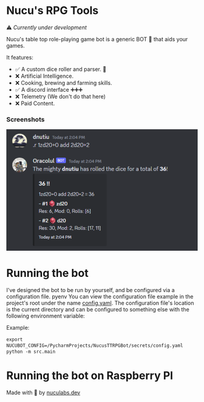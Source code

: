 # Nucu's RPG Tools

⚠️ _Currently under development_

Nucu's table top role-playing game bot is a generic BOT 🤖 that aids your games.

It features:
- ✅ A custom dice roller and parser. 🎲 
- ❌ Artificial Intelligence.
- ❌ Cooking, brewing and farming skills.
- ✅ A discord interface ➕➕➕
- ❌ Telemetry (We don't do that here)
- ❌ Paid Content.

### Screenshots

![./docs/bot_dice_roll.png](./docs/bot_dice_roll.png)

# Running the bot

I've designed the bot to be run by yourself, and be configured via a configuration file.
pyenv
You can view the configuration file example in the project's root under the name [config.yaml](config.yaml). 
The configuration file's location is the current directory and can be configured to something else with the 
following environment variable:

Example:

```shell
export NUCUBOT_CONFIG=/PycharmProjects/NucusTTRPGBot/secrets/config.yaml
python -m src.main
```

# Running the bot on Raspberry PI

Made with 💞 by [nuculabs.dev](https://blog.nuculabs.dev)